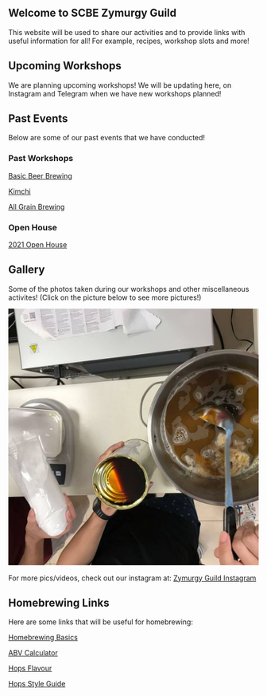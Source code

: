 ## Welcome to SCBE Zymurgy Guild

This website will be used to share our activities and to provide links with useful information for all! For example, recipes, workshop slots and more!

## Upcoming Workshops

We are planning upcoming workshops! We will be updating here, on Instagram and Telegram when we have new workshops planned!

## Past Events

Below are some of our past events that we have conducted!

### Past Workshops

[Basic Beer Brewing](./BasicBrewing.html)

[Kimchi](./KimchiW.html)

[All Grain Brewing](./AllG.html)

### Open House

[2021 Open House](./2021OH.html)

## Gallery

Some of the photos taken during our workshops and other miscellaneous activites! (Click on the picture below to see more pictures!)

[![Pic1](pic1.png)](https://zymurgyguild.github.io/Gallery.html)

For more pics/videos, check out our instagram at: [Zymurgy Guild Instagram](https://www.instagram.com/scbe_zymurgyguild/)

## Homebrewing Links

Here are some links that will be useful for homebrewing:

[Homebrewing Basics](http://www.howtobrew.com/)

[ABV Calculator](https://www.vinolab.hr/calculator/gravity-density-sugar-conversions-en19)

[Hops Flavour](https://byo.com/resource/hops/)

[Hops Style Guide](http://www.hopslist.com/style-guide/)

